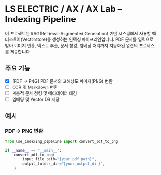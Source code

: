 # LS ELECTRIC / AX / AX Lab – Indexing Pipeline
이 프로젝트는 RAG(Retrieval-Augmented Generation) 기반 시스템에서 사용할 벡터스토어(Vectorstore)를 생성하는 인덱싱 파이프라인입니다.
PDF 문서를 입력으로 받아 이미지 변환, 텍스트 추출, 문서 청킹, 임베딩 처리까지 자동화된 일련의 프로세스를 제공합니다.

## 주요 기능
- [x] [PDF -> PNG] PDF 문서의 고해상도 이미지(PNG) 변환
- [ ] OCR 및 Markdown 변환
- [ ] 계층적 문서 청킹 및 메타데이터 태깅
- [ ] 임베딩 및 Vector DB 저장

## 예시
### PDF -> PNG 변환
```python
from lse_indexing_pipeline import convert_pdf_to_png

if __name__ == "__main__":
    convert_pdf_to_png(
        input_file_path="{your_pdf_path}",
        output_folder_dir="{your_output_dir}",
    )
```